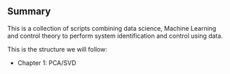 ## Summary
This is a collection of scripts combining data science, Machine Learning and control theory to perform system identification and control using data. 

This is the structure we will follow:

* Chapter 1: PCA/SVD